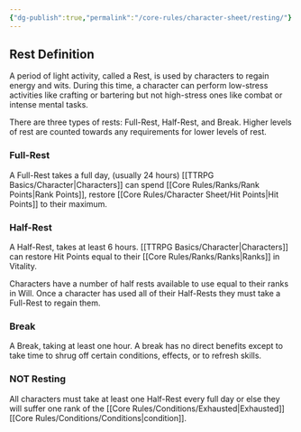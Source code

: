 ```yaml
---
{"dg-publish":true,"permalink":"/core-rules/character-sheet/resting/"}
---
```


## Rest Definition
A period of light activity, called a Rest, is used by characters to regain energy and wits. During this time, a character can perform low-stress activities like crafting or bartering but not high-stress ones like combat or intense mental tasks.

There are three types of rests: Full-Rest, Half-Rest, and Break. 
Higher levels of rest are counted towards any requirements for lower levels of rest.

### Full-Rest
A Full-Rest takes a full day, (usually 24 hours)
[[TTRPG Basics/Character\|Characters]] can spend [[Core Rules/Ranks/Rank Points\|Rank Points]], restore [[Core Rules/Character Sheet/Hit Points\|Hit Points]] to their maximum.

### Half-Rest
A Half-Rest, takes at least 6 hours.
[[TTRPG Basics/Character\|Characters]] can restore Hit Points equal to their [[Core Rules/Ranks/Ranks\|Ranks]] in Vitality.

Characters have a number of half rests available to use equal to their ranks in Will. Once a character has used all of their Half-Rests they must take a Full-Rest to regain them.

### Break
A Break, taking at least one hour.
A break has no direct benefits except to take time to shrug off certain conditions, effects, or to refresh skills.

### **NOT** Resting
All characters must take at least one Half-Rest every full day or else they will suffer one rank of the [[Core Rules/Conditions/Exhausted\|Exhausted]] [[Core Rules/Conditions/Conditions\|condition]].